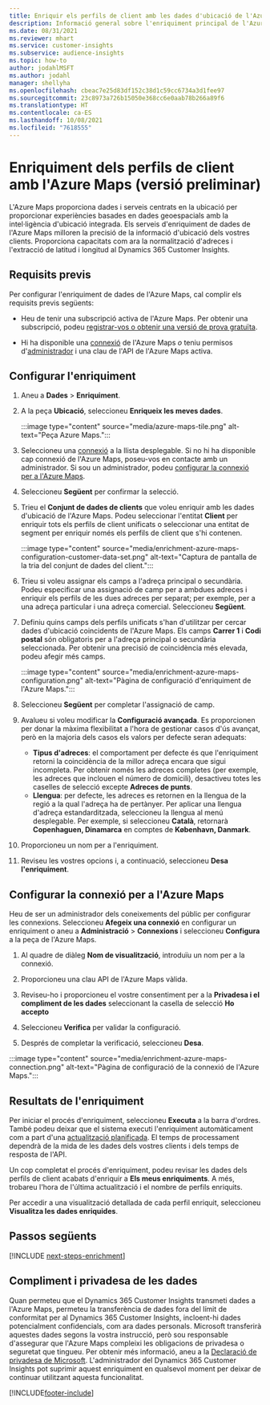 ```yaml
---
title: Enriquir els perfils de client amb les dades d'ubicació de l'Azure Maps
description: Informació general sobre l'enriquiment principal de l'Azure Maps.
ms.date: 08/31/2021
ms.reviewer: mhart
ms.service: customer-insights
ms.subservice: audience-insights
ms.topic: how-to
author: jodahlMSFT
ms.author: jodahl
manager: shellyha
ms.openlocfilehash: cbeac7e25d83df152c38d1c59cc6734a3d1fee97
ms.sourcegitcommit: 23c8973a726b15050e368cc6e0aab78b266a89f6
ms.translationtype: HT
ms.contentlocale: ca-ES
ms.lasthandoff: 10/08/2021
ms.locfileid: "7618555"
---
```

# <a name="enrichment-of-customer-profiles-with-azure-maps-preview"></a>Enriquiment dels perfils de client amb l'Azure Maps (versió preliminar)

L'Azure Maps proporciona dades i serveis centrats en la ubicació per proporcionar experiències basades en dades geoespacials amb la intel·ligència d'ubicació integrada. Els serveis d'enriquiment de dades de l'Azure Maps milloren la precisió de la informació d'ubicació dels vostres clients. Proporciona capacitats com ara la normalització d'adreces i l'extracció de latitud i longitud al Dynamics 365 Customer Insights.

## <a name="prerequisites"></a>Requisits previs

Per configurar l'enriquiment de dades de l'Azure Maps, cal complir els requisits previs següents:

- Heu de tenir una subscripció activa de l'Azure Maps. Per obtenir una subscripció, podeu [registrar-vos o obtenir una versió de prova gratuïta](https://azure.microsoft.com/services/azure-maps/).

- Hi ha disponible una [connexió](connections.md) de l'Azure Maps *o* teniu permisos d'[administrador](permissions.md#administrator) i una clau de l'API de l'Azure Maps activa.

## <a name="configure-the-enrichment"></a>Configurar l'enriquiment

1. Aneu a **Dades** > **Enriquiment**. 

1. A la peça **Ubicació**, seleccioneu **Enriqueix les meves dades**.

   :::image type="content" source="media/azure-maps-tile.png" alt-text="Peça Azure Maps.":::

1. Seleccioneu una [connexió](connections.md) a la llista desplegable. Si no hi ha disponible cap connexió de l'Azure Maps, poseu-vos en contacte amb un administrador. Si sou un administrador, podeu [configurar la connexió per a l'Azure Maps](#configure-the-connection-for-azure-maps). 

1. Seleccioneu **Següent** per confirmar la selecció.

1. Trieu el **Conjunt de dades de clients** que voleu enriquir amb les dades d'ubicació de l'Azure Maps. Podeu seleccionar l'entitat **Client** per enriquir tots els perfils de client unificats o seleccionar una entitat de segment per enriquir només els perfils de client que s'hi contenen.

    :::image type="content" source="media/enrichment-azure-maps-configuration-customer-data-set.png" alt-text="Captura de pantalla de la tria del conjunt de dades del client.":::

1. Trieu si voleu assignar els camps a l'adreça principal o secundària. Podeu especificar una assignació de camp per a ambdues adreces i enriquir els perfils de les dues adreces per separat; per exemple, per a una adreça particular i una adreça comercial. Seleccioneu **Següent**.

1. Definiu quins camps dels perfils unificats s'han d'utilitzar per cercar dades d'ubicació coincidents de l'Azure Maps. Els camps **Carrer 1** i **Codi postal** són obligatoris per a l'adreça principal o secundària seleccionada. Per obtenir una precisió de coincidència més elevada, podeu afegir més camps.

   :::image type="content" source="media/enrichment-azure-maps-configuration.png" alt-text="Pàgina de configuració d'enriquiment de l'Azure Maps.":::

1. Seleccioneu **Següent** per completar l'assignació de camp.

1. Avalueu si voleu modificar la **Configuració avançada**. Es proporcionen per donar la màxima flexibilitat a l'hora de gestionar casos d'ús avançat, però en la majoria dels casos els valors per defecte seran adequats:
   - **Tipus d'adreces**: el comportament per defecte és que l'enriquiment retorni la coincidència de la millor adreça encara que sigui incompleta. Per obtenir només les adreces completes (per exemple, les adreces que inclouen el número de domicili), desactiveu totes les caselles de selecció excepte **Adreces de punts**. 
   - **Llengua**: per defecte, les adreces es retornen en la llengua de la regió a la qual l'adreça ha de pertànyer. Per aplicar una llengua d'adreça estandarditzada, seleccioneu la llengua al menú desplegable. Per exemple, si seleccioneu **Català**, retornarà **Copenhaguen, Dinamarca** en comptes de **København, Danmark**.

1. Proporcioneu un nom per a l'enriquiment.

1. Reviseu les vostres opcions i, a continuació, seleccioneu **Desa l'enriquiment**.

## <a name="configure-the-connection-for-azure-maps"></a>Configurar la connexió per a l'Azure Maps

Heu de ser un administrador dels coneixements del públic per configurar les connexions. Seleccioneu **Afegeix una connexió** en configurar un enriquiment o aneu a **Administració** > **Connexions** i seleccioneu **Configura** a la peça de l'Azure Maps.

1. Al quadre de diàleg **Nom de visualització**, introduïu un nom per a la connexió.

1. Proporcioneu una clau API de l'Azure Maps vàlida.

1. Reviseu-ho i proporcioneu el vostre consentiment per a la **Privadesa i el compliment de les dades** seleccionant la casella de selecció **Ho accepto**

1. Seleccioneu **Verifica** per validar la configuració.

1. Després de completar la verificació, seleccioneu **Desa**.

:::image type="content" source="media/enrichment-azure-maps-connection.png" alt-text="Pàgina de configuració de la connexió de l'Azure Maps.":::

## <a name="enrichment-results"></a>Resultats de l'enriquiment

Per iniciar el procés d'enriquiment, seleccioneu **Executa** a la barra d'ordres. També podeu deixar que el sistema executi l'enriquiment automàticament com a part d'una [actualització planificada](system.md#schedule-tab). El temps de processament dependrà de la mida de les dades dels vostres clients i dels temps de resposta de l'API.

Un cop completat el procés d'enriquiment, podeu revisar les dades dels perfils de client acabats d'enriquir a **Els meus enriquiments**. A més, trobareu l'hora de l'última actualització i el nombre de perfils enriquits.

Per accedir a una visualització detallada de cada perfil enriquit, seleccioneu **Visualitza les dades enriquides**.

## <a name="next-steps"></a>Passos següents

[!INCLUDE [next-steps-enrichment](../includes/next-steps-enrichment.md)]

## <a name="data-privacy-and-compliance"></a>Compliment i privadesa de les dades

Quan permeteu que el Dynamics 365 Customer Insights transmeti dades a l'Azure Maps, permeteu la transferència de dades fora del límit de conformitat per al Dynamics 365 Customer Insights, incloent-hi dades potencialment confidencials, com ara dades personals. Microsoft transferirà aquestes dades segons la vostra instrucció, però sou responsable d'assegurar que l'Azure Maps compleixi les obligacions de privadesa o seguretat que tingueu. Per obtenir més informació, aneu a la [Declaració de privadesa de Microsoft](https://go.microsoft.com/fwlink/?linkid=396732).
L'administrador del Dynamics 365 Customer Insights pot suprimir aquest enriquiment en qualsevol moment per deixar de continuar utilitzant aquesta funcionalitat.

[!INCLUDE[footer-include](../includes/footer-banner.md)]
